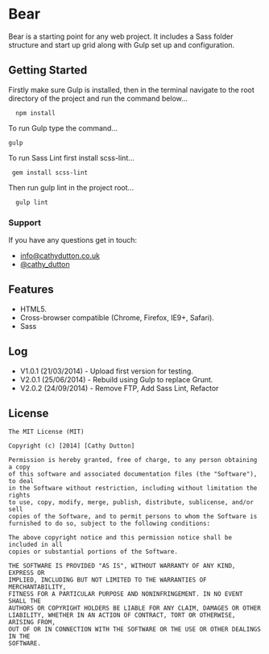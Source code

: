 # Bear

Bear is a starting point for any web project. It includes a Sass folder structure and start up grid along with Gulp set up and configuration.

## Getting Started

Firstly make sure Gulp is installed, then in the terminal navigate to the root directory of the project and run the command below...

```
  npm install
```

To run Gulp type the command...

```
gulp
```

To run Sass Lint first install scss-lint... 

```
 gem install scss-lint
```

Then run gulp lint in the project root...

```
  gulp lint
```


### Support
If you have any questions get in touch:

-   [info@cathydutton.co.uk](mailto:info@cathydutton.co.uk)
-   [@cathy_dutton](http://twitter.com/cathy_dutton)


## Features

* HTML5.
* Cross-browser compatible (Chrome, Firefox, IE9+, Safari).
* Sass

## Log

* V1.0.1 (21/03/2014) - Upload first version for testing.
* V2.0.1 (25/06/2014) - Rebuild using Gulp to replace Grunt.
* V2.0.2 (24/09/2014) - Remove FTP, Add Sass Lint, Refactor 



## License
```
The MIT License (MIT)

Copyright (c) [2014] [Cathy Dutton]

Permission is hereby granted, free of charge, to any person obtaining a copy
of this software and associated documentation files (the "Software"), to deal
in the Software without restriction, including without limitation the rights
to use, copy, modify, merge, publish, distribute, sublicense, and/or sell
copies of the Software, and to permit persons to whom the Software is
furnished to do so, subject to the following conditions:

The above copyright notice and this permission notice shall be included in all
copies or substantial portions of the Software.

THE SOFTWARE IS PROVIDED "AS IS", WITHOUT WARRANTY OF ANY KIND, EXPRESS OR
IMPLIED, INCLUDING BUT NOT LIMITED TO THE WARRANTIES OF MERCHANTABILITY,
FITNESS FOR A PARTICULAR PURPOSE AND NONINFRINGEMENT. IN NO EVENT SHALL THE
AUTHORS OR COPYRIGHT HOLDERS BE LIABLE FOR ANY CLAIM, DAMAGES OR OTHER
LIABILITY, WHETHER IN AN ACTION OF CONTRACT, TORT OR OTHERWISE, ARISING FROM,
OUT OF OR IN CONNECTION WITH THE SOFTWARE OR THE USE OR OTHER DEALINGS IN THE
SOFTWARE.
